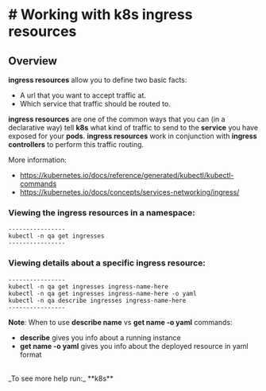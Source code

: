 # # Working with k8s ingress resources

## Overview

**ingress resources** allow you to define two basic facts:<br>

- A url that you want to accept traffic at.
- Which service that traffic should be routed to.<br>

**ingress resources** are one of the common ways that you can (in a declarative way) tell **k8s** what kind of traffic to send to the **service** you have exposed for your **pods**. **ingress resources** work in conjunction with **ingress controllers** to perform this traffic routing.<br>

More information:

- https://kubernetes.io/docs/reference/generated/kubectl/kubectl-commands
- https://kubernetes.io/docs/concepts/services-networking/ingress/

### Viewing the ingress resources in a namespace:
```
----------------
kubectl -n qa get ingresses
----------------
```

### Viewing details about a specific ingress resource:
```
----------------
kubectl -n qa get ingresses ingress-name-here
kubectl -n qa get ingresses ingress-name-here -o yaml
kubectl -n qa describe ingresses ingress-name-here
----------------
```

**Note**: When to use **describe name** vs **get name -o yaml** commands:<br>

- **describe** gives you info about a running instance
- **get name -o yaml** gives you info about the deployed resource in yaml format 

<br>
_To see more help run:_ **k8s**